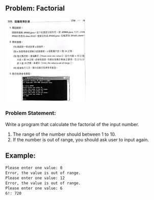 ## Problem: Factorial

<img alt="Example" src="https://github.com/OG-Matcha/NCU-MIS-Java/blob/9020c53d3d5f8ad37d398694e432e675d3e91b48/Questions_Pic/0317%E8%AA%B2%E5%A0%82%E7%B7%B4%E7%BF%92.png" style = "width: 50%">


### Problem Statement:

Write a program that calculate the factorial of the input number.

1. The range of the number should between 1 to 10.
2. If the number is out of range, you should ask user to input again.

## Example:
```
Please enter one value: 0
Error, the value is out of range.
Please enter one value: 12
Error, the value is out of range.
Please enter one value: 6
6!: 720
```
